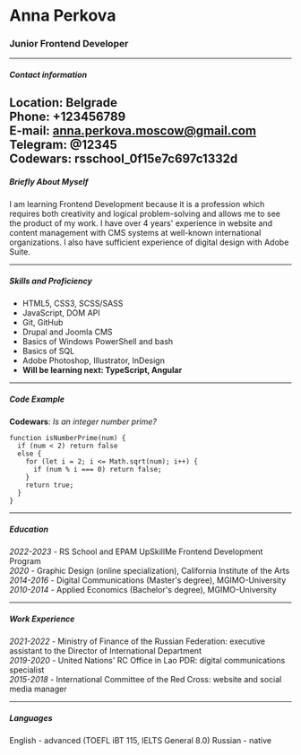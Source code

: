 # **Anna Perkova** 
### **Junior Frontend Developer** 

---

##### **Contact information**
Location: Belgrade
<br>
Phone: +123456789
<br>
E-mail: anna.perkova.moscow@gmail.com
<br>
Telegram: @12345
<br>
Codewars: rsschool_0f15e7c697c1332d
---

##### **Briefly About Myself**
I am learning Frontend Development because it is a profession which requires both creativity and logical problem-solving and allows me to see the product of my work. I have over 4 years' experience in website and content management with CMS systems at well-known international organizations. I also have sufficient experience of digital design with Adobe Suite.

---

##### **Skills and Proficiency**
  -  HTML5, CSS3, SCSS/SASS
  -  JavaScript, DOM API
  -  Git, GitHub
  -  Drupal and Joomla CMS
  -  Basics of Windows PowerShell and bash
  -  Basics of SQL
  -  Adobe Photoshop, Illustrator, InDesign
  -  **Will be learning next: TypeScript, Angular**

---

##### **Code Example**
**Codewars**: *Is an integer number prime?*
```
function isNumberPrime(num) {
  if (num < 2) return false
  else {
    for (let i = 2; i <= Math.sqrt(num); i++) {
      if (num % i === 0) return false;
    }
    return true;  
  }
}
```

---

##### **Education**
*2022-2023* - RS School and EPAM UpSkillMe Frontend Development Program
<br>
*2020* - Graphic Design (online specialization), California Institute of the Arts
<br>
*2014-2016* - Digital Communications (Master's degree), MGIMO-University
<br>
*2010-2014* - Applied Economics (Bachelor's degree), MGIMO-University

---

##### **Work Experience**
*2021-2022* - Ministry of Finance of the Russian Federation: executive assistant to the Director of International Department 
<br>
*2019-2020* - United Nations' RC Office in Lao PDR: digital communications specialist
<br>
*2015-2018* - International Committee of the Red Cross: website and social media manager

---

##### **Languages**
English - advanced (TOEFL iBT 115, IELTS General 8.0)
Russian - native
